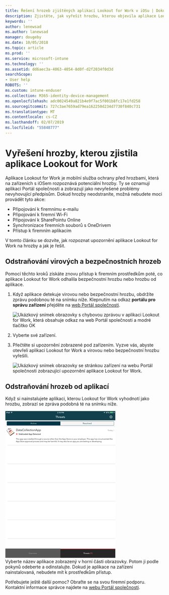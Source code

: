 ```yaml
---
title: Řešení hrozeb zjištěných aplikací Lookout for Work v iOSu | Dokumentace Microsoftu
description: Zjistěte, jak vyřešit hrozbu, kterou objevila aplikace Lookout for Work na zařízení s iOSem.
keywords: ''
author: lenewsad
ms.author: lanewsad
manager: dougeby
ms.date: 10/05/2018
ms.topic: article
ms.prod: ''
ms.service: microsoft-intune
ms.technology: ''
ms.assetid: dd6aec3a-4063-4054-8d0f-d2f2034f0d3d
searchScope:
- User help
ROBOTS: ''
ms.custom: intune-enduser
ms.collection: M365-identity-device-management
ms.openlocfilehash: adc0024549a821b4e9f7ac5f001b8fc17e1fd258
ms.sourcegitcommit: 727c3ae7659ad79ea162250d234d7730f840c731
ms.translationtype: MT
ms.contentlocale: cs-CZ
ms.lasthandoff: 02/07/2019
ms.locfileid: "55848777"
---
```

# <a name="resolve-a-threat-found-by-lookout-for-work"></a>Vyřešení hrozby, kterou zjistila aplikace Lookout for Work  

Aplikace Lookout for Work je mobilní služba ochrany před hrozbami, která na zařízeních s iOSem rozpoznává potenciální hrozby. Ty se oznamují aplikaci Portál společnosti a zobrazují jako nevyřešené problémy nevyhovující předpisům. Dokud hrozby neodstraníte, možná nebudete moci provádět tyto akce:

* Připojování k firemnímu e-mailu
* Připojování k firemní Wi-Fi
* Připojování k SharePointu Online
* Synchronizace firemních souborů s OneDrivem
* Přístup k firemním aplikacím

V tomto článku se dozvíte, jak rozpoznat upozornění aplikace Lookout for Work na hrozby a jak je řešit. 

## <a name="troubleshoot-virus-or-security-threat"></a>Odstraňování virových a bezpečnostních hrozeb  
Pomocí těchto kroků získáte znovu přístup k firemním prostředkům poté, co aplikace Lookout for Work odhalila bezpečnostní hrozbu nebo hrozbu od aplikace.  

1. Když aplikace detekuje virovou nebo bezpečnostní hrozbu, obdržíte zprávu podobnou té na snímku níže. Klepnutím na odkaz **portálu pro správu zařízení** přejděte na [web Portál společnosti](https://portal.manage.microsoft.com/devices).  

    ![Ukázkový snímek obrazovky s chybovou zprávou v aplikaci Lookout for Work, která obsahuje odkaz na web Portál společnosti a modré tlačítko OK](./media/mtd-go-to-device-management-portal-android.png)  

2. Vyberte své zařízení.  
3. Přečtěte si upozornění zobrazené pod zařízením. Vyzve vás, abyste otevřeli aplikaci Lookout for Work a virovou nebo bezpečnostní hrozbu vyřešili.     

    ![Ukázkový snímek obrazovky se stránkou zařízení na webu Portál společnosti zobrazující upozornění aplikace Lookout for Work.](./media/CP-lookout-virus-banner-1808.png)  

## <a name="troubleshoot-an-app-threat"></a>Odstraňování hrozeb od aplikací   
Když si nainstalujete aplikaci, kterou Lookout for Work vyhodnotí jako hrozbu, zobrazí se zpráva podobná té na snímku níže.  

![Ukázkový snímek obrazovky se seznamem aktivních a vyřešených hrozeb od aplikací nalezených aplikací Lookout for Work.](./media/ios-lfw-threat-example.png)    
Vyberte název aplikace zobrazený v horní části obrazovky. Potom ji podle pokynů odeberte a odinstalujte. Dokud je aplikace na zařízení nainstalovaná, nebudete mít k prostředkům přístup.    

Potřebujete ještě další pomoc? Obraťte se na svou firemní podporu. Kontaktní informace správce najdete na [webu Portál společnosti](https://go.microsoft.com/fwlink/?linkid=2010980).    


